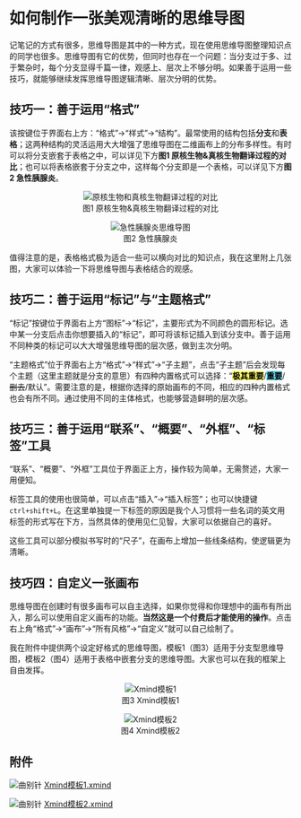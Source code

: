 # 如何制作一张美观清晰的思维导图

记笔记的方式有很多，思维导图是其中的一种方式，现在使用思维导图整理知识点的同学也很多。思维导图有它的优势，但同时也存在一个问题：当分支过于多、过于繁杂时，每个分支显得千篇一律，观感上、层次上不够分明。如果善于运用一些技巧，就能够继续发挥思维导图逻辑清晰、层次分明的优势。

## 技巧一：善于运用“格式”

该按键位于界面右上方：“格式”→“样式”→“结构”。最常使用的结构包括**分支**和**表格**；这两种结构的灵活运用大大增强了思维导图在二维画布上的分布多样性。有时可以将分支嵌套于表格之中，可以详见下方**图1 原核生物&真核生物翻译过程的对比**；也可以将表格嵌套于分支之中，这样每个分支即是一个表格，可以详见下方**图2 急性胰腺炎**。

<p align="center">
<img src="https://xunlutzp.gitee.io/Image/Ch4_18_1.png" alt="原核生物和真核生物翻译过程的对比">
<br/>图1 原核生物&amp;真核生物翻译过程的对比
</p>

<p align="center">
<img src="https://xunlutzp.gitee.io/Image/Ch4_18_2.png" alt="急性胰腺炎思维导图">
<br/>图2 急性胰腺炎
</p>

值得注意的是，表格格式极为适合一些可以横向对比的知识点，我在这里附上几张图，大家可以体验一下将思维导图与表格结合的观感。

## 技巧二：善于运用“标记”与“主题格式”

“标记”按键位于界面右上方“图标”→“标记”，主要形式为不同颜色的圆形标记。选中某一分支后点击你想要插入的“标记”，即可将该标记插入到该分支中。善于运用不同种类的标记可以大大增强思维导图的层次感，做到主次分明。

“主题格式”位于界面右上方“格式”→“样式”→“子主题”，点击“子主题”后会发现每个主题（这里主题就是分支的意思）有四种内置格式可以选择：“<b style="color:black;background-color:#ffff66;">极其重要</b>/<b style="color:black;background-color:#6cd7e8;">重要</b>/~~删去~~/默认”。需要注意的是，根据你选择的原始画布的不同，相应的四种内置格式也会有所不同。通过使用不同的主体格式，也能够营造鲜明的层次感。

## 技巧三：善于运用“联系”、“概要”、“外框”、“标签”工具

“联系”、“概要”、“外框”工具位于界面正上方，操作较为简单，无需赘述，大家一用便知。

标签工具的使用也很简单，可以点击“插入”→“插入标签”；也可以快捷键`ctrl+shift+L`。在这里单独提一下标签的原因是我个人习惯将一些名词的英文用标签的形式写在下方，当然具体的使用见仁见智，大家可以依据自己的喜好。

这些工具可以部分模拟书写时的“尺子”，在画布上增加一些线条结构，使逻辑更为清晰。

## 技巧四：自定义一张画布

思维导图在创建时有很多画布可以自主选择，如果你觉得和你理想中的画布有所出入，那么可以使用自定义画布的功能。**当然这是一个付费后才能使用的操作**。点击右上角“格式”→“画布”→“所有风格”→“自定义”就可以自己绘制了。

我在附件中提供两个设定好格式的思维导图，模板1（图3）适用于分支型思维导图，模板2（图4）适用于表格中嵌套分支的思维导图。大家也可以在我的框架上自由发挥。

<p align="center">
<img src="https://xunlutzp.gitee.io/Image/Ch4_18_3.png" alt="Xmind模板1">
<br/>图3 Xmind模板1
</p>

<p align="center">
<img src="https://xunlutzp.gitee.io/Image/Ch4_18_4.png" alt="Xmind模板2">
<br/>图4 Xmind模板2
</p>

## 附件

![曲别针](https://xunlutzp.gitee.io/Image/_1.svg)
[Xmind模板1.xmind](https://gitee.com/zcx980605/Survive_XYSM_dev/raw/master/Attachment/Ch4_18_Xmind%E6%A8%A1%E6%9D%BF1.xmind)

![曲别针](https://xunlutzp.gitee.io/Image/_1.svg)
[Xmind模板2.xmind](https://gitee.com/zcx980605/Survive_XYSM_dev/raw/master/Attachment/Ch4_18_Xmind%E6%A8%A1%E6%9D%BF2.xmind)